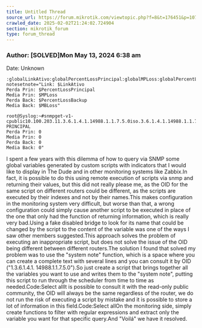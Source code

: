 ```yaml
---
title: Untitled Thread
source_url: https://forum.mikrotik.com/viewtopic.php?f=8&t=176451&p=1074811&amp;sid=1ef4b927f8b28e3b342d451b507d8371#p1074811
crawled_date: 2025-02-02T21:24:02.724904
section: mikrotik_forum
type: forum_thread
---
```


### Author: [SOLVED]Mon May 13, 2024 6:38 am
Date: Unknown

```
:globalLinkAtivo:globalPercentLossPrincipal:globalMPLoss:globalPercentLossBackup:globalMBLosssystem notesetnote="Link: $LinkAtivo
Perda Prin: $PercentLossPrincipal
Media Prin: $MPLoss
Perda Back: $PercentLossBackup
Media Back: $MBLoss"
```

```
root@Syslog:~#snmpget-v1-cpublic10.100.203.11.3.6.1.4.1.14988.1.1.7.5.0iso.3.6.1.4.1.14988.1.1.7.5.0=STRING:"Link: PRINCIPAL
Perda Prin: 0
Media Prin: 0
Perda Back: 0
Media Back: 0"
```

I spent a few years with this dilemma of how to query via SNMP some global variables generated by custom scripts with indicators that I would like to display in The Dude and in other monitoring systems like Zabbix.In fact, it is possible to do this using remote execution of scripts via snmp and returning their values, but this did not really please me, as the OID for the same script on different routers could be different, as the scripts are executed by their indexes and not by their names.This makes configuration in the monitoring system very difficult, but worse than that, a wrong configuration could simply cause another script to be executed in place of the one that only had the function of returning information, which is really very bad.Using a fake disabled bridge to look for its name that could be changed by the script to the content of the variable was one of the ways I saw other members suggested.This approach solves the problem of executing an inappropriate script, but does not solve the issue of the OID being different between different routers.The solution I found that solved my problem was to use the "system note" function, which is a space where you can create a complete text with several lines and you can consult it by OID ("1.3.6.1.4.1. 14988.1.1.7.5.0").So just create a script that brings together all the variables you want to use and writes them to the "system note", putting this script to run through the scheduler from time to time as needed.Code:Select allIt is possible to consult it with the read-only public community, the OID will always be the same regardless of the router, we do not run the risk of executing a script by mistake and it is possible to store a lot of information in this field.Code:Select allOn the monitoring side, simply create functions to filter with regular expressions and extract only the variable you want for that specific query.And "Voilá" we have it resolved.

